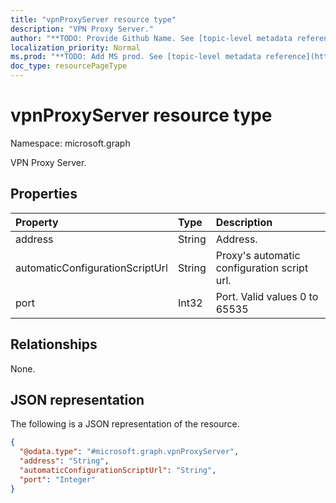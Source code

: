 ```yaml
---
title: "vpnProxyServer resource type"
description: "VPN Proxy Server."
author: "**TODO: Provide Github Name. See [topic-level metadata reference](https://msgo.azurewebsites.net/add/document/guidelines/metadata.html#topic-level-metadata)**"
localization_priority: Normal
ms.prod: "**TODO: Add MS prod. See [topic-level metadata reference](https://msgo.azurewebsites.net/add/document/guidelines/metadata.html#topic-level-metadata)**"
doc_type: resourcePageType
---
```


# vpnProxyServer resource type

Namespace: microsoft.graph



VPN Proxy Server.

## Properties
|Property|Type|Description|
|:---|:---|:---|
|address|String|Address.|
|automaticConfigurationScriptUrl|String|Proxy's automatic configuration script url.|
|port|Int32|Port. Valid values 0 to 65535|

## Relationships
None.

## JSON representation
The following is a JSON representation of the resource.
<!-- {
  "blockType": "resource",
  "@odata.type": "microsoft.graph.vpnProxyServer"
}
-->
``` json
{
  "@odata.type": "#microsoft.graph.vpnProxyServer",
  "address": "String",
  "automaticConfigurationScriptUrl": "String",
  "port": "Integer"
}
```

